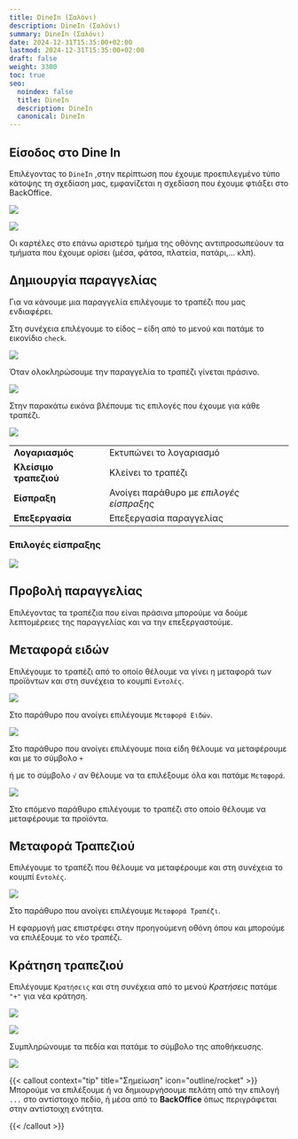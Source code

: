 ```yaml
---
title: DineIn (Σαλόνι)
description: DineIn (Σαλόνι)
summary: DineIn (Σαλόνι)
date: 2024-12-31T15:35:00+02:00
lastmod: 2024-12-31T15:35:00+02:00
draft: false
weight: 3300
toc: true
seo:
  noindex: false
  title: DineIn
  description: DineIn
  canonical: DineIn
---
```

## Είσοδος στο Dine In

Επιλέγοντας το `DineIn` ,στην περίπτωση που έχουμε προεπιλεγμένο τύπο κάτοψης τη σχεδίαση
μας, εμφανίζεται η σχεδίαση που έχουμε φτιάξει στο BackOffice.

![](/images/dinein-001.jpg)

![](/images/dinein-002.jpg)

Οι καρτέλες στο επάνω αριστερό τμήμα της οθόνης αντιπροσωπεύουν τα τμήματα που έχουμε ορίσει
(μέσα, φάτσα, πλατεία, πατάρι,... κλπ).

## Δημιουργία παραγγελίας

Για να κάνουμε μια παραγγελία επιλέγουμε το τραπέζι που μας ενδιαφέρει.

Στη συνέχεια επιλέγουμε το είδος – είδη από το μενού και πατάμε το εικονίδιο `check`.

![](/images/dinein-003.jpg)

Όταν ολοκληρώσουμε την παραγγελία το τραπέζι γίνεται πράσινο.

![](/images/dinein-004.jpg)

Στην παρακάτω εικόνα βλέπουμε τις επιλογές που έχουμε για κάθε τραπέζι.

![](/images/c-1000.jpg)

|                        |                                          |
| ---------------------- | ---------------------------------------- |
| **Λογαριασμός**        | Εκτυπώνει το λογαριασμό                  |
| **Κλείσιμο τραπεζιού** | Κλείνει το τραπέζι                       |
| **Είσπραξη**           | Ανοίγει παράθυρο με *επιλογές είσπραξης* |
| **Επεξεργασία**        | Επεξεργασία παραγγελίας                  |

### Επιλογές είσπραξης

![](/images/c-1001.jpg)

## Προβολή παραγγελίας

Επιλέγοντας τα τραπέζια που είναι πράσινα μπορούμε να δούμε λεπτομέρειες της παραγγελίας και να την επεξεργαστούμε.

## Μεταφορά ειδών

Επιλέγουμε το τραπέζι από το οποίο θέλουμε να γίνει η μεταφορά των προϊόντων και στη συνέχεια το κουμπί `Εντολές`.

![](/images/dinein-005.jpg)

Στο παράθυρο που ανοίγει επιλέγουμε `Μεταφορά Ειδών`.

![](/images/dinein-005a.jpg)

Στο παράθυρο που ανοίγει επιλέγουμε ποια είδη θέλουμε να μεταφέρουμε και με το σύμβολο `+`

ή με το σύμβολο `√` αν θέλουμε να τα επιλέξουμε όλα και πατάμε `Μεταφορά`.

![](/images/dinein-006.jpg)

Στο επόμενο παράθυρο επιλέγουμε το τραπέζι στο οποίο θέλουμε να μεταφέρουμε τα προϊόντα.

## Μεταφορά Τραπεζιού

Επιλέγουμε το τραπέζι που θέλουμε να μεταφέρουμε και στη συνέχεια το κουμπί `Εντολές`.

![](/images/dinein-007.jpg)

Στο παράθυρο που ανοίγει επιλέγουμε `Μεταφορά Τραπέζι`.

Η εφαρμογή μας επιστρέφει στην προηγούμενη οθόνη όπου και μπορούμε να επιλέξουμε το νέο τραπέζι.

## Κράτηση τραπεζιού

Επιλέγουμε `Κρατήσεις` και στη συνέχεια από το μενού *Κρατήσεις* πατάμε `"+"` για νέα κράτηση.

![](/images/kratisi-001.jpg)

![](/images/kratisi-002.jpg)

Συμπληρώνουμε τα πεδία και πατάμε το σύμβολο της αποθήκευσης.

![](/images/kratisi-003.jpg)

{{< callout context="tip" title="Σημείωση" icon="outline/rocket" >}}
Μπορούμε να επιλέξουμε ή να δημιουργήσουμε πελάτη από την επιλογή `...` στο αντίστοιχο πεδίο, ή μέσα από το **BackOffice** όπως περιγράφεται στην αντίστοιχη ενότητα.

{{< /callout >}}
